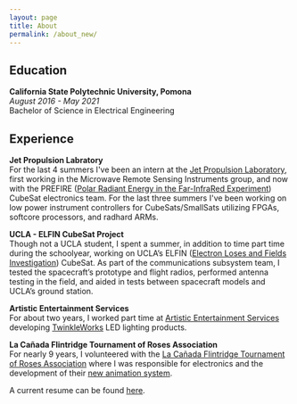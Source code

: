 ```yaml
---
layout: page
title: About
permalink: /about_new/
---
```


## Education

**California State Polytechnic University, Pomona** <br>
*August 2016 - May 2021* <br>
Bachelor of Science in Electrical Engineering

## Experience

**Jet Propulsion Labratory** <br>
For the last 4 summers I've been an intern at the <a href="https://www.jpl.nasa.gov/" target="_blank">Jet Propulsion Laboratory</a>, first working in the Microwave Remote Sensing Instruments group, and now with the PREFIRE (<a href="https://science.jpl.nasa.gov/projects/PREFIRE/" target="_blank">Polar Radiant Energy in the Far-InfraRed Experiment</a>) CubeSat electronics team. For the last three summers I've been working on low power instrument controllers for CubeSats/SmallSats utilizing FPGAs, softcore processors, and radhard ARMs. 

**UCLA - ELFIN CubeSat Project** <br>
Though not a UCLA student, I spent a summer, in addition to time part time during the schoolyear, working on UCLA’s ELFIN (<a href="https://elfin.igpp.ucla.edu/" target="_blank">Electron Loses and Fields Investigation</a>) CubeSat. As part of the communications subsystem team, I tested the spacecraft’s prototype and flight radios, performed antenna testing in the field, and aided in tests between spacecraft models and UCLA’s ground station.

**Artistic Entertainment Services** <br>
For about two years, I worked part time at <a href="http://www.aescreative.com/" target="_blank">Artistic Entertainment Services</a> developing <a href="http://aramd.net/TwinkleWorks/">TwinkleWorks</a> LED lighting products.

**La Cañada Flintridge Tournament of Roses Association** <br>
For nearly 9 years, I volunteered with the <a href="https://lcftra.org/home.php" target="_blank">La Cañada Flintridge Tournament of Roses Association</a> where I was responsible for electronics and the development of their <a href="https://aramder.github.io/animation-2019">new animation system</a>.

A current resume can be found <a href="https://aramd.net/documents/Aram Dergevorkian Resume Sep 2019.pdf" target="_blank">here</a>.

